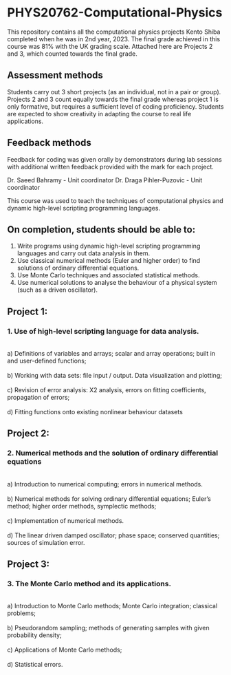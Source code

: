 # PHYS20762-Computational-Physics

This repository contains all the computational physics projects Kento Shiba completed when he was in 2nd year, 2023. The final grade achieved in this course was 81% with the UK grading scale. Attached here are Projects 2 and 3, which counted towards the final grade.

## Assessment methods
Students carry out 3 short projects (as an individual, not in a pair or group). Projects 2 and 3 count equally towards the final grade whereas project 1 is only formative, but requires a sufficient level of coding proficiency. Students are expected to show creativity in adapting the course to real life applications.

## Feedback methods
Feedback for coding was given orally by demonstrators during lab sessions with additional written feedback provided with the mark for each project. 

Dr. Saeed Bahramy - Unit coordinator
Dr. Draga Pihler-Puzovic - Unit coordinator

This course was used to teach the techniques of computational physics and dynamic high-level scripting programming languages.
 
## On completion, students should be able to:
 
1. Write programs using dynamic high-level scripting programming languages and carry out data analysis in them.
2. Use classical numerical methods (Euler and higher order) to find solutions of ordinary differential equations.
3. Use Monte Carlo techniques and associated statistical methods.
4. Use numerical solutions to analyse the behaviour of a physical system (such as a driven oscillator).

## Project 1:
### 1. Use of high-level scripting language for data analysis.
<br> a) Definitions of variables and arrays; scalar and array operations; built in and user-defined functions; </br>
<br> b) Working with data sets: file input / output. Data visualization and plotting; </br>
<br> c) Revision of error analysis: X2 analysis, errors on fitting coefficients, propagation of errors; </br>
<br> d) Fitting functions onto existing nonlinear behaviour datasets </br>
 
## Project 2:
### 2. Numerical methods and the solution of ordinary differential equations
<br>a) Introduction to numerical computing; errors in numerical methods. </br>
<br>b) Numerical methods for solving ordinary differential equations; Euler’s method; higher order methods, symplectic methods; </br>
<br>c) Implementation of numerical methods. </br>
<br>d) The linear driven damped oscillator; phase space; conserved quantities; sources of simulation error. </br>
 
## Project 3:
### 3. The Monte Carlo method and its applications.
<br>a) Introduction to Monte Carlo methods; Monte Carlo integration; classical problems;</br>
<br>b) Pseudorandom sampling; methods of generating samples with given probability density;</br>
<br>c) Applications of Monte Carlo methods;</br>
<br>d) Statistical errors.</br>
